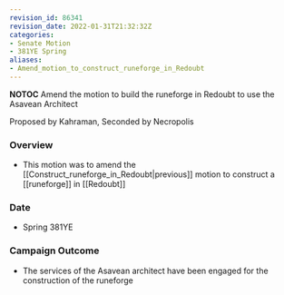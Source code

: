 ```yaml
---
revision_id: 86341
revision_date: 2022-01-31T21:32:32Z
categories:
- Senate Motion
- 381YE Spring
aliases:
- Amend_motion_to_construct_runeforge_in_Redoubt
---
```



__NOTOC__
Amend the motion to build the runeforge in Redoubt to use the Asavean Architect

Proposed by Kahraman, Seconded by Necropolis
 
### Overview
* This motion was to amend the [[Construct_runeforge_in_Redoubt|previous]] motion to construct a [[runeforge]] in [[Redoubt]]
 
### Date
* Spring 381YE
 
### Campaign Outcome
* The services of the Asavean architect have been engaged for the construction of the runeforge